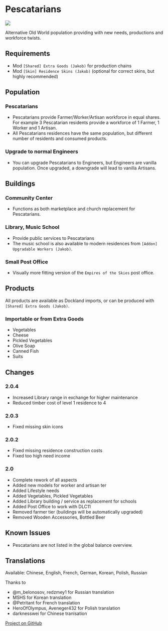 # Pescatarians

![](./banner.png)

Alternative Old World population providing with new needs, productions and workforce twists.

## Requirements

- Mod `[Shared] Extra Goods (Jakob)` for production chains
- Mod `[Skin] Residence Skins (Jakob)` (optional for correct skins, but highly recommended)

## Population

### Pescatarians

- Pescatarians provide Farmer/Worker/Artisan workforce in equal shares.
  For example 3 Pescatarian residents provide a workforce of 1 Farmer, 1 Worker and 1 Artisan.
- All Pescatarians residences have the same population, but different number of residents and consumed products.

### Upgrade to normal Engineers

- You can upgrade Pescatarians to Engineers, but Engineers are vanilla population.
  Once upgraded, a downgrade will lead to vanilla Artisans.

## Buildings

### Community Center

- Functions as both marketplace and church replacement for Pescatarians.

### Library, Music School

- Provide public services to Pescatarians
- The music school is also available to modern residences from `[Addon] Upgradable Workers (Jakob)`.

### Small Post Office

- Visually more fitting version of the `Empires of the Skies` post office.

## Products

All products are available as Dockland imports, or can be produced with `[Shared] Extra Goods (Jakob)`.

### Importable or from Extra Goods

- Vegetables
- Cheese
- Pickled Vegetables
- Olive Soap
- Canned Fish
- Suits

## Changes

### 2.0.4

- Increased Library range in exchange for higher maintenance
- Reduced timber cost of level 1 residence to 4

### 2.0.3

- Fixed missing skin icons

### 2.0.2

- Fixed missing residence construction costs
- Fixed too high need income

### 2.0

- Complete rework of all aspects
- Added new models for worker and artisan ter
- Added Lifestyle needs
- Added Vegetables, Pickled Vegetables
- Added Library building / service as replacement for schools
- Added Post Office to work with DLC11
- Removed farmer tier (buildings will be automatically upgraded)
- Removed Wooden Accessories, Bottled Beer

## Known Issues

- Pescatarians are not listed in the global balance overview.

## Translations

Available: Chinese, English, French, German, Korean, Polish, Russian

Thanks to
- @m_belonosov, redzmey1 for Russian translation
- MSHS for Korean translation
- @Petritant for French translation
- HeroOfOlympus, Aveneger432 for Polish translation
- darknesswei for Chinese tranlsation

[Project on GitHub](https://github.com/jakobharder/anno-1800-jakobs-mods)
